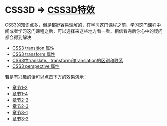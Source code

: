 # CSS3D => [CSS3D特效](https://www.imooc.com/learn/77)
CSS3的知识点多，但是都挺容易理解的，在学习这门课程之前、学习这门课程中间或者学习这门课程之后，可以选择来这些地方看一看，相信看完后你心中的疑问都会得到解决
- [CSS3 transition 属性](http://www.w3school.com.cn/cssref/pr_transition.asp)
- [CSS3 transform 属性](http://www.w3school.com.cn/cssref/pr_transform.asp)
- [CSS3中translate、transform和translation的区别和联系](https://blog.csdn.net/qq_43422122/article/details/104295966)
- [CSS3 perspective 属性](http://www.w3school.com.cn/cssref/pr_perspective.asp)<br>

若是有兴趣的话可以点击下方的效果演示：<br>
- [章节1-2](https://suyxh.github.io/IMOOC/CSS3/CSS3D/index1-2.html)
- [章节1-4](https://suyxh.github.io/IMOOC/CSS3/CSS3D/index1-4.html)
- [章节2-2](https://suyxh.github.io/IMOOC/CSS3/CSS3D/index2-2.html)
- [章节2-3](https://suyxh.github.io/IMOOC/CSS3/CSS3D/index2-3.html)
- [章节3-1](https://suyxh.github.io/IMOOC/CSS3/CSS3D/index3-1.html)
- [章节3-2](https://suyxh.github.io/IMOOC/CSS3/CSS3D/index3-2.html)<br><br>